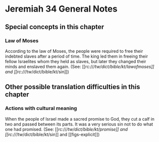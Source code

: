 # Jeremiah 34 General Notes
## Special concepts in this chapter
### Law of Moses
According to the law of Moses, the people were required to free their indebted slaves after a period of time. The king led them in freeing their fellow Israelites whom they held as slaves, but later they changed their minds and enslaved them again. (See: [[rc://*/tw/dict/bible/kt/lawofmoses]] and [[rc://*/tw/dict/bible/kt/sin]])

## Other possible translation difficulties in this chapter

### Actions with cultural meaning

When the people of Israel made a sacred promise to God, they cut a calf in two and passed between its parts. It was a very serious sin not to do what one had promised. (See: [[rc://*/tw/dict/bible/kt/promise]] and [[rc://*/tw/dict/bible/kt/sin]] and [[figs-explicit]])